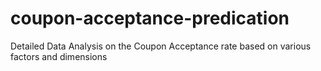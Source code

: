 # coupon-acceptance-predication
Detailed Data Analysis on the Coupon Acceptance rate based on various factors and dimensions
